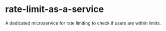 # rate-limit-as-a-service
A dedicated microservice for rate limiting to check if users are within limits.
